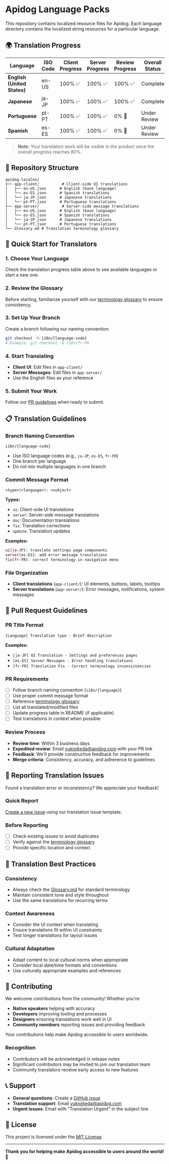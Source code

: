 # Apidog Language Packs

This repository contains localized resource files for Apidog. Each language directory contains the localized string resources for a particular language.

## 🌍 Translation Progress

| Language                    | ISO Code | Client Progress | Server Progress | Review Progress | Overall Status |
| --------------------------- | -------- | --------------- | --------------- | --------------- | -------------- |
| **English (United States)** | en-US    | 100% ✅         | 100% ✅         | 100% ✅         | Complete       |
| **Japanese**                | ja-JP    | 100% ✅         | 100% ✅         | 100% ✅         | Complete       |
| **Portuguese**              | pt-PT    | 100% ✅         | 100% ✅         | 0% 🔄          | Under Review   |
| **Spanish**                 | es-ES    | 100% ✅         | 100% ✅         | 0% 🔄          | Under Review   |

> **Note**: Your translation work will be visible in the product once the overall progress reaches 80%.

## 📁 Repository Structure

```
apidog-locales/
├── app-client/          # Client-side UI translations
│   ├── en-US.json      # English (base language)
│   └── es-ES.json      # Spanish translations
│   └── ja-JP.json      # Japanese translations
│   └── pt-PT.json      # Portuguese translations
├── app-server/          # Server-side message translations
│   ├── en-US.json      # English (base language)
│   └── es-ES.json      # Spanish translations
│   └── ja-JP.json      # Japanese translations
│   └── pt-PT.json      # Portuguese translations
└── Glossary.md # Translation terminology glossary
```

## 🚀 Quick Start for Translators

### 1. Choose Your Language

Check the translation progress table above to see available languages or start a new one.

### 2. Review the Glossary

Before starting, familiarize yourself with our [terminology glossary](Glossary.md) to ensure consistency.

### 3. Set Up Your Branch

Create a branch following our naming convention:

```bash
git checkout -b i18n/{language-code}
# Example: git checkout -b i18n/fr-FR
```

### 4. Start Translating

- **Client UI**: Edit files in `app-client/`
- **Server Messages**: Edit files in `app-server/`
- Use the English files as your reference

### 5. Submit Your Work

Follow our [PR guidelines](#-pull-request-guidelines) when ready to submit.

## 📋 Translation Guidelines

### Branch Naming Convention

```
i18n/{language-code}
```

- Use ISO language codes (e.g., `ja-JP`, `es-ES`, `fr-FR`)
- One branch per language
- Do not mix multiple languages in one branch

### Commit Message Format

```
<type>(<language>): <subject>
```

**Types:**

- `ui`: Client-side UI translations
- `server`: Server-side message translations
- `doc`: Documentation translations
- `fix`: Translation corrections
- `update`: Translation updates

**Examples:**

```bash
ui(ja-JP): translate settings page components
server(es-ES): add error message translations
fix(fr-FR): correct terminology in navigation menu
```

### File Organization

- **Client translations** (`app-client/`): UI elements, buttons, labels, tooltips
- **Server translations** (`app-server/`): Error messages, notifications, system messages

## 🔄 Pull Request Guidelines

### PR Title Format

```
[Language] Translation type - Brief description
```

**Examples:**

- `[ja-JP] UI Translation - Settings and preferences pages`
- `[es-ES] Server Messages - Error handling translations`
- `[fr-FR] Translation Fix - Correct terminology inconsistencies`

### PR Requirements

- [ ] Follow branch naming convention (`i18n/{language}`)
- [ ] Use proper commit message format
- [ ] Reference [terminology glossary](Glossary.md)
- [ ] List all translated/modified files
- [ ] Update progress table in README (if applicable)
- [ ] Test translations in context when possible

### Review Process

- **Review time**: Within 3 business days
- **Expedited review**: Email yukioikeda@apidog.com with your PR link
- **Feedback**: We'll provide constructive feedback for improvements
- **Merge criteria**: Consistency, accuracy, and adherence to guidelines

## 🐛 Reporting Translation Issues

Found a translation error or inconsistency? We appreciate your feedback!

### Quick Report

[Create a new issue](https://github.com/apidog/apidog-locales/issues/new?template=translation_issue.md) using our translation issue template.

### Before Reporting

- [ ] Check existing issues to avoid duplicates
- [ ] Verify against the [terminology glossary](Glossary.md)
- [ ] Provide specific location and context

## 🎯 Translation Best Practices

### Consistency

- Always check the [Glossary.md](Glossary.md) for standard terminology
- Maintain consistent tone and style throughout
- Use the same translations for recurring terms

### Context Awareness

- Consider the UI context when translating
- Ensure translations fit within UI constraints
- Test longer translations for layout issues

### Cultural Adaptation

- Adapt content to local cultural norms when appropriate
- Consider local date/time formats and conventions
- Use culturally appropriate examples and references

## 🤝 Contributing

We welcome contributions from the community! Whether you're:

- **Native speakers** helping with accuracy
- **Developers** improving tooling and processes
- **Designers** ensuring translations work well in UI
- **Community members** reporting issues and providing feedback

Your contributions help make Apidog accessible to users worldwide.

### Recognition

- Contributors will be acknowledged in release notes
- Significant contributors may be invited to join our translation team
- Community translators receive early access to new features

## 📞 Support

- **General questions**: Create a [GitHub issue](https://github.com/apidog/apidog-locales/issues/new)
- **Translation support**: Email yukioikeda@apidog.com
- **Urgent issues**: Email with "Translation Urgent" in the subject line

## 📄 License

This project is licensed under the [MIT License](LICENSE.md).

---

**Thank you for helping make Apidog accessible to users around the world! 🌟**
